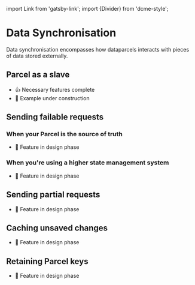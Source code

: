 import Link from 'gatsby-link';
import {Divider} from 'dcme-style';

# Data Synchronisation

Data synchronisation encompasses how dataparcels interacts with pieces of data stored externally.

## Parcel as a slave

* 👍 Necessary features complete
* 🚧 Example under construction

<Divider />

## Sending failable requests

### When your Parcel is the source of truth

* 📐 Feature in design phase

### When you're using a higher state management system

* 📐 Feature in design phase

<Divider />

## Sending partial requests

* 📐 Feature in design phase

<Divider />

## Caching unsaved changes

* 📐 Feature in design phase

<Divider />

## Retaining Parcel keys

* 📐 Feature in design phase
